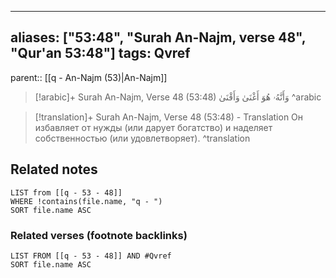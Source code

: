 
---
aliases: ["53:48", "Surah An-Najm, verse 48", "Qur'an 53:48"]
tags: Qvref
---

parent:: [[q - An-Najm (53)|An-Najm]]

> [!arabic]+ Surah An-Najm, Verse 48 (53:48)
> <span class="quran-arabic">وَأَنَّهُۥ هُوَ أَغْنَىٰ وَأَقْنَىٰ</span>
^arabic

> [!translation]+ Surah An-Najm, Verse 48 (53:48) - Translation
> Он избавляет от нужды (или дарует богатство) и наделяет собственностью (или удовлетворяет).
^translation



## Related notes
```dataview
LIST from [[q - 53 - 48]]
WHERE !contains(file.name, "q - ")
SORT file.name ASC
```

### Related verses (footnote backlinks)
```dataview
LIST FROM [[q - 53 - 48]] AND #Qvref
SORT file.name ASC
```

